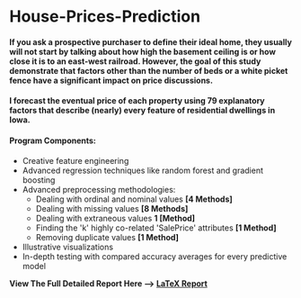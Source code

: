# House-Prices-Prediction

#### If you ask a prospective purchaser to define their ideal home, they usually will not start by talking about how high the basement ceiling is or how close it is to an east-west railroad. However, the goal of this study demonstrate that factors other than the number of beds or a white picket fence have a significant impact on price discussions.

#### I forecast the eventual price of each property using 79 explanatory factors that describe (nearly) every feature of residential dwellings in Iowa.

#### Program Components:
- Creative feature engineering 
- Advanced regression techniques like random forest and gradient boosting
- Advanced preprocessing methodologies:
  - Dealing with ordinal and nominal values **[4 Methods]**
  - Dealing with missing values             **[8 Methods]**
  - Dealing with extraneous values **1 [Method]**
  - Finding the 'k' highly co-related 'SalePrice' attributes          **[1 Method]**
  - Removing duplicate values **[1 Method]**
- Illustrative visualizations
- In-depth testing with compared accuracy averages for every predictive model

**View The Full Detailed Report Here --> [LaTeX Report](https://github.com/MuhammadMoeezKhan/House-Prices-Prediction/blob/main/LaTeX-Report/Khan%2C%20Muhammad%20Moeez%20-%20Report.pdf)**
